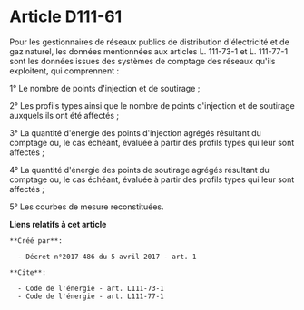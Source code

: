 # Article D111-61

Pour les gestionnaires de réseaux publics de distribution d'électricité et de gaz naturel, les données mentionnées aux
articles L. 111-73-1 et L. 111-77-1 sont les données issues des systèmes de comptage des réseaux qu'ils exploitent, qui
comprennent : 

1° Le nombre de points d'injection et de soutirage ; 

2° Les profils types ainsi que le nombre de points d'injection et de soutirage auxquels ils ont été affectés ; 

3° La quantité d'énergie des points d'injection agrégés résultant du comptage ou, le cas échéant, évaluée à partir des
profils types qui leur sont affectés ; 

4° La quantité d'énergie des points de soutirage agrégés résultant du comptage ou, le cas échéant, évaluée à partir des
profils types qui leur sont affectés ; 

5° Les courbes de mesure reconstituées.

**Liens relatifs à cet article**

	**Créé par**:

	  - Décret n°2017-486 du 5 avril 2017 - art. 1

	**Cite**:

	  - Code de l'énergie - art. L111-73-1
	  - Code de l'énergie - art. L111-77-1

